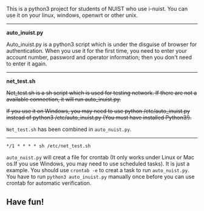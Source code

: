 This is a python3 project for students of NUIST who use i-nuist.
You can use it on your linux, windows, openwrt or other unix.


----------

**auto_inuist.py**

Auto_inuist.py is a python3 script which is under the disguise of browser for authentication.
When you use it for the first time, you need to enter your account number, password and operator information; then you don't need to enter it again.

----------

**net_test.sh**

~~Net_test.sh is a sh script which is used for testing network. If there are not a available connection, it will run auto_inuist.py.~~

~~If you use it on Windows, you may need to use python /etc/auto_inuist.py instead of python3 /etc/auto_inuist.py (You must have installed Python3!).~~

`Net_test.sh` has been combined in `auto_nuist.py`.

----------

    */1 * * * * sh /etc/net_test.sh

`auto_nuist.py` will creat a file for crontab (It only works under Linux or Mac os.If you use Windows, you may need to use scheduled tasks). It is just a example. You should use `crontab -e` to creat a task to run `auto_nuist.py`.
You have to run `python3 auto_inuist.py` manually once before you can use crontab for automatic verification.

## Have fun!

